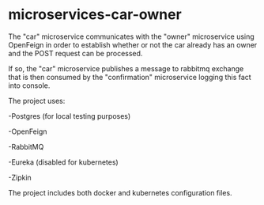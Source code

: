 # microservices-car-owner

The "car" microservice communicates with the "owner" microservice using OpenFeign in order to establish whether or not the car already has an owner and the POST request can be processed.

If so, the "car" microservice publishes a message to rabbitmq exchange that is then consumed by the "confirmation" microservice logging this fact into console.

The project uses:

-Postgres (for local testing purposes)

-OpenFeign

-RabbitMQ

-Eureka (disabled for kubernetes)

-Zipkin


The project includes both docker and kubernetes configuration files.
